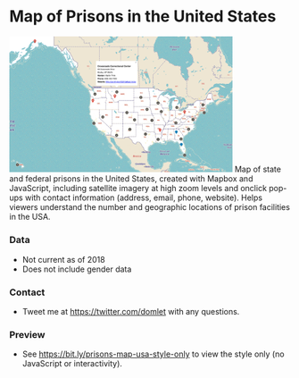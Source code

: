 # Map of Prisons in the United States
<img src="https://github.com/domlet/prisons-map-usa/blob/master/images/Screenshot.png" width=400>
Map of state and federal prisons in the United States, created with Mapbox and JavaScript, including satellite imagery at high zoom levels and onclick pop-ups with contact information (address, email, phone, website). Helps viewers understand the number and geographic locations of prison facilities in the USA.

### Data
* Not current as of 2018
* Does not include gender data

### Contact
* Tweet me at https://twitter.com/domlet with any questions.

### Preview
* See https://bit.ly/prisons-map-usa-style-only to view the style only (no JavaScript or interactivity).
